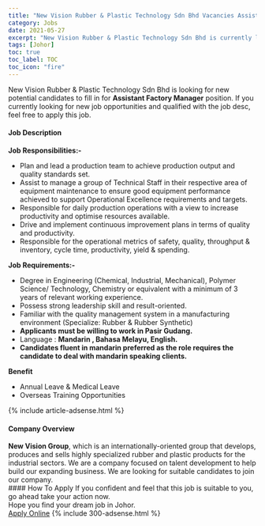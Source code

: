 ```yaml
---
title: "New Vision Rubber & Plastic Technology Sdn Bhd Vacancies Assistant Factory Manager" 
category: Jobs 
date: 2021-05-27 
excerpt: "New Vision Rubber & Plastic Technology Sdn Bhd is currently looking for suitable person to fill in the Assistant Factory Manager which based in Johor" 
tags: [Johor] 
toc: true 
toc_label: TOC 
toc_icon: "fire" 
--- 
```


<p>New Vision Rubber & Plastic Technology Sdn Bhd is looking for new potential candidates to fill in for <b>Assistant Factory Manager</b> position. If you currently looking for new job opportunities and qualified with the job desc, feel free to apply this job.
</p><div><div><h4>Job Description</h4></div><div><div><span><div><div><strong>Job Responsibilities:-</strong></div><ul><li>Plan and lead a production team to achieve production output and quality standards set.</li><li>Assist to manage a group of Technical Staff in their respective area of equipment maintenance to ensure good equipment performance achieved to support Operational Excellence requirements and targets.</li><li>Responsible for daily production operations with a view to increase productivity and optimise resources available.</li><li>Drive and implement continuous improvement plans in terms of quality and productivity.</li><li>Responsible for the operational metrics of safety, quality, throughput &amp; inventory, cycle time, productivity, yield &amp; spending.</li></ul><div><strong>Job Requirements:-</strong></div><ul><li>Degree in Engineering (Chemical, Industrial, Mechanical), Polymer Science/ Technology, Chemistry or equivalent with a minimum of 3 years of relevant working experience.</li><li>Possess strong leadership skill and result-oriented.</li><li>Familiar with the quality management system in a manufacturing environment (Specialize: Rubber &amp; Rubber Synthetic)</li><li><strong>Applicants must be willing to work in Pasir Gudang.</strong></li><li>Language : <strong>Mandarin , Bahasa Melayu, English.&#160;<strong></strong></strong></li><li><strong>Candidates fluent in mandarin preferred as the role requires the candidate to deal with mandarin speaking clients.</strong></li></ul><div><strong><strong>Benefit</strong></strong></div><ul><li>Annual Leave &amp; Medical Leave</li><li><div>Overseas Training Opportunities</div></li></ul></div></span></div></div></div> 
{% include article-adsense.html %} 
<div><div><h4>Company Overview</h4></div><div><div><span><div><div><strong>New Vision Group</strong>, which is an internationally-oriented group that develops, produces and sells highly specialized rubber and plastic products for the industrial sectors. We are a company focused on talent development to help build our expanding business. We are looking for suitable candidates to join our company.</div></div></span></div></div></div> 
#### How To Apply 
If you confident and feel that this job is suitable to you, go ahead take your action now. <br/> 
Hope you find your dream job in Johor. <br/> 
<a href="https://www.jobstreet.com.my/en/job/assistant-factory-manager-4576375?jobId=jobstreet-my-job-4576375&" class="btn btn--info" target="_blank" rel="nofollow noopenner">Apply Online</a> 
{% include 300-adsense.html %} 